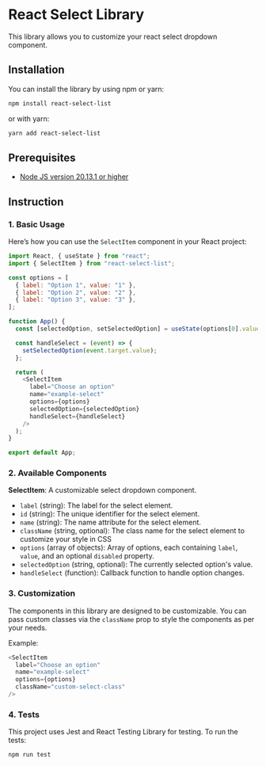 # React Select Library

This library allows you to customize your react select dropdown component.

## Installation

You can install the library by using npm or yarn:

```bash
npm install react-select-list
```

or with yarn:

```bash
yarn add react-select-list
```

## Prerequisites

- [Node JS version 20.13.1 or higher](https://nodejs.org/en/download/package-manager/current)

## Instruction

### 1. **Basic Usage**

Here’s how you can use the `SelectItem` component in your React project:

```javascript
import React, { useState } from "react";
import { SelectItem } from "react-select-list";

const options = [
  { label: "Option 1", value: "1" },
  { label: "Option 2", value: "2" },
  { label: "Option 3", value: "3" },
];

function App() {
  const [selectedOption, setSelectedOption] = useState(options[0].value);

  const handleSelect = (event) => {
    setSelectedOption(event.target.value);
  };

  return (
    <SelectItem
      label="Choose an option"
      name="example-select"
      options={options}
      selectedOption={selectedOption}
      handleSelect={handleSelect}
    />
  );
}

export default App;
```

### 2. **Available Components**

**SelectItem**: A customizable select dropdown component.

- `label` (string): The label for the select element.
- `id` (string): The unique identifier for the select element.
- `name` (string): The name attribute for the select element.
- `className` (string, optional): The class name for the select element to customize your style in CSS
- `options` (array of objects): Array of options, each containing `label`, `value`, and an optional `disabled` property.
- `selectedOption` (string, optional): The currently selected option's value.
- `handleSelect` (function): Callback function to handle option changes.

### 3. **Customization**

The components in this library are designed to be customizable. You can pass custom classes via the `className` prop to style the components as per your needs.

Example:

```javascript
<SelectItem
  label="Choose an option"
  name="example-select"
  options={options}
  className="custom-select-class"
/>
```

### 4. **Tests**
This project uses Jest and React Testing Library for testing. To run the tests:

```bash
npm run test
```

